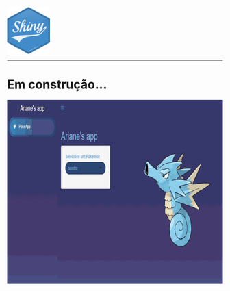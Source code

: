 <img align="center" alt="" width="100" height="110" src="https://raw.githubusercontent.com/rstudio/shiny/main/man/figures/logo.png">

<hr>

# Em construção...
<img align="center" alt="" width="850" height="430" src="https://raw.githubusercontent.com/a-hayana/poke-app/main/view.gif">
